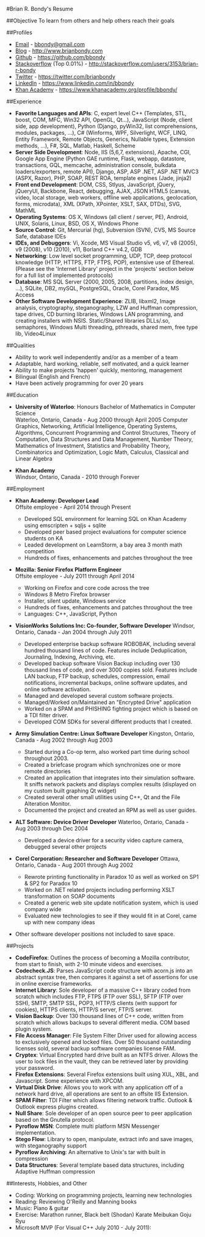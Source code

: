 #Brian R. Bondy's Resume

##Objective
To learn from others and help others reach their goals

##Profiles
- [Email](mailto:bbondy@gmail.com) - bbondy@gmail.com
- [Blog](http://www.brianbondy.com) - http://www.brianbondy.com
- [Github](https://github.com/bbondy) - https://github.com/bbondy
- [Stackoverflow](http://stackoverflow.com/users/3153/brian-r-bondy) (Top 0.01%) - http://stackoverflow.com/users/3153/brian-r-bondy
- [Twitter](https://twitter.com/brianbondy) - https://twitter.com/brianbondy
- [LinkedIn](https://www.linkedin.com/in/bbondy) - https://www.linkedin.com/in/bbondy
- [Khan Academy](https://www.khanacademy.org/profile/bbondy/) - https://www.khanacademy.org/profile/bbondy/

##Experience
- **Favorite Languages and APIs**: C, expert level C++ (Templates, STL, boost, COM, MFC, Win32 API, OpenGL, Qt...), JavaScript (Node, client side, app development), Python (Django, pyWin32, list comprehensions, modules, packages, ...), C# (Winforms, WPF, Silverlight, WCF, LINQ, Entity Framework, Remote Objects, Generics, Nullable types, Extension methods, ...), F#, SQL, Matlab, Haskell, Scheme
- **Server Side Development**: Node, IIS (5,6,7, extensions), Apache, CGI, Google App Engine (Python GAE runtime, Flask, webapp, datastore, transactions, GQL, memcache, administration console, bulkdata loaders/exporters, remote API), Django, ASP, ASP .NET, ASP .NET MVC3 (ASPX, Razor), PHP, SOAP, REST ROA, template engines (Jade, jinja2)
- **Front end Development**: DOM, CSS, Stlyus, JavaScript, jQuery, jQueryUI, Backbone, React, debugging, AJAX, JSON HTML5 (canvas, video, local storage, web workers, offline web applications, geolocation, forms, microdata), XML (XPath, XPointer, XSLT, SAX, DTDs), SVG, MathML
- **Operating Systems**: OS X, Windows (all client / server, PE), Android, UNIX, Solaris, Linux, BSD, OS X, Windows Phone
- **Source Control**: Git, Mercurial (hg), Subversion (SVN), CVS, MS Source Safe, database IDEs
- **IDEs, and Debuggers**: Vi, Xcode, MS Visual Studio v5, v6, v7, v8 (2005), v9 (2008), v10 (2010), v11, Borland C++ v4.2, GDB
- **Networking**: Low level socket programming, UDP, TCP, deep protocol knowledge (HTTP, HTTPS, FTP, FTPS, POP), extensive use of Ethereal. (Please see the 'Internet Library' project in the 'projects' section below for a full list of implemented protocols)
- **Database**: MS SQL Server (2000, 2005, 2008, partitions, index design, ...), SQLite, DB2, mySQL, PostgreSQL, Oracle, Corel Paradox, MS Access
- **Other Software Development Experience**: ZLIB, libxml2, Image analysis, cryptography, steganography, LZW and Huffman compression, tape drives, CD burning libraries, Windows LAN programming, and creating installers with NSIS. Static/Shared libraries DLLs/.so, semaphores, Windows Multi threading, pthreads, shared mem, free type lib, Video4Linux

##Qualities
- Ability to work well independently and/or as a member of a team
- Adaptable, hard working, reliable, self motivated, and a quick learner
- Ability to make projects 'happen' quickly, mentoring, management
- Bilingual (English and French)
- Have been actively programming for over 20 years

##Education
- **University of Waterloo**: Honours Bachelor of Mathematics in Computer Science  
  Waterloo, Ontario, Canada - Aug 2000 through April 2005 
  Computer Graphics, Networking, Artificial Intelligence, Operating Systems, Algorithms, Concurrent Programming and Control Structures, Theory of Computation, Data Structures and Data Management, Number Theory, Mathematics of Investment, Statistics and Probability Theory, Combinatorics and Optimization, Logic Math, Calculus, Classical and Linear Algebra

- **Khan Academy**  
  Windsor, Ontario, Canada - 2010 through Forever

##Employment
- **Khan Academy: Developer Lead**  
  Offsite employee - April 2014 through Present
  - Developed SQL environment for learning SQL on Khan Academy using emscripten + sqljs + sqlite
  - Developed peer based project evaluations for computer science students on KA
  - Leaded development on LearnStorm, a bay area 3 month math competition
  - Hundreds of fixes, enhancements and patches throughout the tree

- **Mozilla: Senior Firefox Platform Engineer**  
  Offsite employee - July 2011 through April 2014
  - Working on Firefox and core code across the tree
  - Windows 8 Metro Firefox browser
  - Installer, silent update, Windows service
  - Hundreds of fixes, enhancements and patches throughout the tree
  - Languages: C++, JavaScript, Python

- **VisionWorks Solutions Inc: Co-founder, Software Developer**
  Windsor, Ontario, Canada - Jan 2004 through July 2011
  - Developed enterprise backup software ROBOBAK, including several hundred thousand lines of code. Features include Deduplication, Journaling, Indexing, Archiving, etc.
  - Developed backup software Vision Backup including over 130 thousand lines of code, and over 3000 copies sold. Features include LAN backup, FTP backup, schedules, compression, email notifications, incremental backups, online software updates, and online software activation.
  - Managed and developed several custom software projects.
  - Managed/Worked on/Maintained an "Encrypted Drive" application
  - Worked on a SPAM and PHISHING fighting project which is based on a TDI filter driver.
  - Developed COM SDKs for several different products that I created.

- **Army Simulation Centre: Linux Software Developer**
  Kingston, Ontario, Canada - Aug 2002 through Aug 2003
  - Started during a Co-op term, also worked part time during school throughout 2003.
  - Created a briefcase program which synchronizes one or more remote directories
  - Created an application that integrates into their simulation software. It sniffs network packets and displays complex results (displayed on my custom built graphing Qt widget)
  - Created several other small utilities using C++, Qt and the File Alteration Monitor.
  - Documented the project and created an RPM as well as user guides.

- **ALT Software: Device Driver Developer**
  Waterloo, Ontario, Canada - Aug 2003 through Dec 2004
  - Developed a device driver for a security video capture camera, debugged several other projects


- **Corel Corporation: Researcher and Software Developer**
  Ottawa, Ontario, Canada - Aug 2001 through Aug 2002
  - Rewrote printing functionality in Paradox 10 as well as worked on SP1 & SP2 for Paradox 10
  - Worked on .NET related projects including performing XSLT transformation on SOAP documents
  - Created a generic web site update notification system, which is used company wide
  - Evaluated new technologies to see if they would fit in at Corel, came up with new company ideas

- Other software developer positions not included to save space.

##Projects

- **CodeFirefox**: Outlines the process of becoming a Mozilla contributor, from start to finish, with 2-10 minute videos and exercises.
- **Codecheck.JS**: Parses JavaScript code structure with acorn.js into an abstract syntax tree, then compares it against a set of assertions for use in online exercise frameworks.
- **Internet Library**: Sole developer of a massive C++ library coded from scratch which includes FTP, FTPS (FTP over SSL), SFTP (FTP over SSH), SMTP, SMTP SSL, POP3, HTTP/S clients (with support for cookies), HTTPS clients, HTTP/S server, FTP/S server.
- **Vision Backup**: Over 130 thousand lines of C++ code, written from scratch which allows backups to several different media. COM based plugin system.
- **File Access Manager**: File System Filter Driver used for allowing access to exclusively opened and locked files. Over 50 thousand outstanding licenses sold, several backup software companies license FAM.
- **Cryptex**: Virtual Encrypted hard drive built as an NTFS driver. Allows the user to lock files in the vault, they can be retrieved later by providing your password.
- **Firefox Extensions**: Several Firefox extensions built using XUL, XBL, and Javascript. Some experience with XPCOM.
- **Virtual Disk Drive**: Allows you to work with any application off of a network hard drive, all operations are sent to an offsite IIS Extension.
- **SPAM Filter**: TDI Filter which allows filtering network traffic. Outlook & Outlook express plugins created.
- **Null Share**: Sole developer of an open source peer to peer application based on the Gnutella protocol.
- **Pyroflow MSN**: Complete multi platform MSN Messenger implementation.
- **Stego Flow**: Library to open, manipulate, extract info and save images, with steganography support
- **Pyroflow Archiving**: An alternative to Unix's tar with built in compression
- **Data Structures**: Several template based data structures, including Adaptive Huffman compression

##Interests, Hobbies, and Other

- Coding: Working on programming projects, learning new technologies
- Reading: Reviewing O'Reilly and Manning books
- Music: Piano & guitar
- Exercise: Marathon runner, Black belt (Shodan) Karate Meibukan Goju Ryu
- Microsoft MVP (For Visual C++ July 2010 - July 2011):
